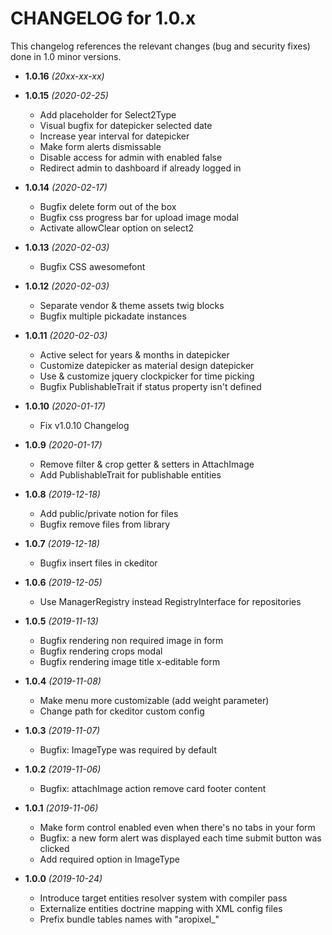 CHANGELOG for 1.0.x
===================

This changelog references the relevant changes (bug and security fixes) done
in 1.0 minor versions.

* **1.0.16** *(20xx-xx-xx)*


* **1.0.15** *(2020-02-25)*
    * Add placeholder for Select2Type 
    * Visual bugfix for datepicker selected date
    * Increase year interval for datepicker
    * Make form alerts dismissable
    * Disable access for admin with enabled false
    * Redirect admin to dashboard if already logged in

* **1.0.14** *(2020-02-17)*
    * Bugfix delete form out of the box
    * Bugfix css progress bar for upload image modal
    * Activate allowClear option on select2 

* **1.0.13** *(2020-02-03)*
    * Bugfix CSS awesomefont

* **1.0.12** *(2020-02-03)*
    * Separate vendor & theme assets twig blocks
    * Bugfix multiple pickadate instances

* **1.0.11** *(2020-02-03)*
    * Active select for years & months in datepicker
    * Customize datepicker as material design datepicker
    * Use & customize jquery clockpicker for time picking
    * Bugfix PublishableTrait if status property isn't defined

* **1.0.10** *(2020-01-17)*
    * Fix v1.0.10 Changelog

* **1.0.9** *(2020-01-17)*
    * Remove filter & crop getter & setters in AttachImage
    * Add PublishableTrait for publishable entities

* **1.0.8** *(2019-12-18)*
    * Add public/private notion for files
    * Bugfix remove files from library

* **1.0.7** *(2019-12-18)*
    * Bugfix insert files in ckeditor

* **1.0.6** *(2019-12-05)*
    * Use ManagerRegistry instead RegistryInterface for repositories

* **1.0.5** *(2019-11-13)*
    * Bugfix rendering non required image in form
    * Bugfix rendering crops modal
    * Bugfix rendering image title x-editable form

* **1.0.4** *(2019-11-08)*
    * Make menu more customizable (add weight parameter)
    * Change path for ckeditor custom config

* **1.0.3** *(2019-11-07)*
    * Bugfix: ImageType was required by default

* **1.0.2** *(2019-11-06)*
    * Bugfix: attachImage action remove card footer content

* **1.0.1** *(2019-11-06)*
    * Make form control enabled even when there's no tabs in your form
    * Bugfix: a new form alert was displayed each time submit button was clicked 
    * Add required option in ImageType

* **1.0.0** *(2019-10-24)*
    * Introduce target entities resolver system with compiler pass
    * Externalize entities doctrine mapping with XML config files
    * Prefix bundle tables names with "aropixel_"
